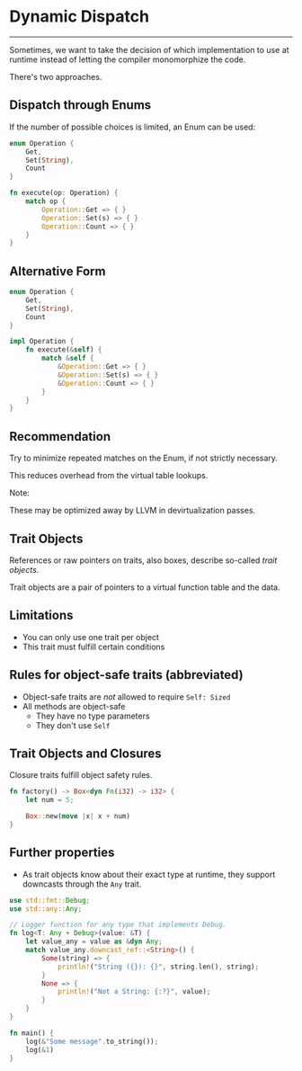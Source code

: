 # Dynamic Dispatch

---

Sometimes, we want to take the decision of which implementation to use at runtime instead of letting the compiler monomorphize the code.

There's two approaches.

## Dispatch through Enums

If the number of possible choices is limited, an Enum can be used:

```rust []
enum Operation {
    Get,
    Set(String),
    Count
}

fn execute(op: Operation) {
    match op {
        Operation::Get => { }
        Operation::Set(s) => { }
        Operation::Count => { }
    }
}
```

## Alternative Form

```rust []
enum Operation {
    Get,
    Set(String),
    Count
}

impl Operation {
    fn execute(&self) {
        match &self {
            &Operation::Get => { }
            &Operation::Set(s) => { }
            &Operation::Count => { }
        }
    }
}
```

## Recommendation

Try to minimize repeated matches on the Enum, if not strictly necessary.

This reduces overhead from the virtual table lookups.

Note:

These may be optimized away by LLVM in devirtualization passes.

## Trait Objects

References or raw pointers on traits, also boxes, describe so-called *trait objects*.

Trait objects are a pair of pointers to a virtual function table and the data.

## Limitations

- You can only use one trait per object
- This trait must fulfill certain conditions

## Rules for object-safe traits (abbreviated)

- Object-safe traits are *not* allowed to require `Self: Sized`
- All methods are object-safe
    * They have no type parameters
    * They don't use `Self`

## Trait Objects and Closures

Closure traits fulfill object safety rules.

```rust []
fn factory() -> Box<dyn Fn(i32) -> i32> {
    let num = 5;

    Box::new(move |x| x + num)
}
```

## Further properties

- As trait objects know about their exact type at runtime, they support downcasts through the `Any` trait.

```rust []
use std::fmt::Debug;
use std::any::Any;

// Logger function for any type that implements Debug.
fn log<T: Any + Debug>(value: &T) {
    let value_any = value as &dyn Any;
    match value_any.downcast_ref::<String>() {
        Some(string) => {
            println!("String ({}): {}", string.len(), string);
        }
        None => {
            println!("Not a String: {:?}", value);
        }
    }
}

fn main() {
    log(&"Some message".to_string());
    log(&1)
}
```
